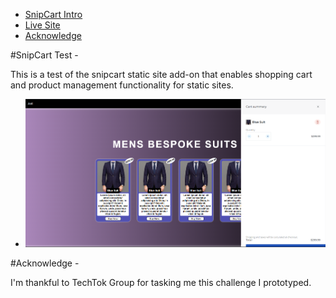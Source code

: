 - [SnipCart Intro](#SnipCart_Test)
- [Live Site](https://tourmaline-pixie-008bf7.netlify.app)
- [Acknowledge](#Acknowledge)


#SnipCart Test -

This is a test of the snipcart static site add-on that enables shopping cart and product management functionality for static sites.

- ![Checkout Page](./screenshot/Checkout.PNG)

#Acknowledge -

I'm thankful to TechTok Group for tasking me this challenge I prototyped.